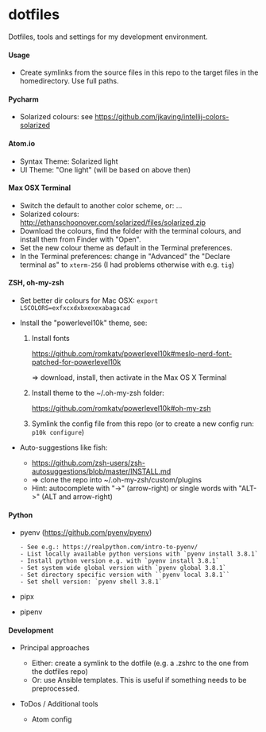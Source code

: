 # dotfiles

Dotfiles, tools and settings for my development environment.


#### Usage

- Create symlinks from the source files in this repo to the target files
  in the homedirectory. Use full paths.

#### Pycharm

- Solarized colours: see https://github.com/jkaving/intellij-colors-solarized

#### Atom.io

- Syntax Theme: Solarized light
- UI Theme: "One light" (will be based on above then)

#### Max OSX Terminal

- Switch the default to another color scheme, or: ...
- Solarized colours: http://ethanschoonover.com/solarized/files/solarized.zip
- Download the colours, find the folder with the terminal colours, and install
  them from Finder with "Open".
- Set the new colour theme as default in the Terminal preferences.
- In the Terminal preferences: change in "Advanced" the "Declare terminal as"
  to `xterm-256` (I had problems otherwise with e.g. `tig`)


#### ZSH, oh-my-zsh

- Set better dir colours for Mac OSX: `export LSCOLORS=exfxcxdxbxexexabagacad`
- Install the "powerlevel10k" theme, see:

  1. Install fonts

     https://github.com/romkatv/powerlevel10k#meslo-nerd-font-patched-for-powerlevel10k

     => download, install, then activate in the Max OS X Terminal

  2. Install theme to the ~/.oh-my-zsh folder:

     https://github.com/romkatv/powerlevel10k#oh-my-zsh

  3. Symlink the config file from this repo (or to create a new
     config run: `p10k configure`)

- Auto-suggestions like fish:

  - https://github.com/zsh-users/zsh-autosuggestions/blob/master/INSTALL.md
  - => clone the repo into ~/.oh-my-zsh/custom/plugins
  - Hint: autocomplete with "->" (arrow-right) or single words with "ALT->"
    (ALT and arrow-right)

#### Python

- pyenv (https://github.com/pyenv/pyenv)

      - See e.g.: https://realpython.com/intro-to-pyenv/
      - List locally available python versions with `pyenv install 3.8.1`
      - Install python version e.g. with `pyenv install 3.8.1`
      - Set system wide global version with `pyenv global 3.8.1`
      - Set directory specific version with ``pyenv local 3.8.1``
      - Set shell version: `pyenv shell 3.8.1`

- pipx
- pipenv


#### Development

- Principal approaches

  - Either: create a symlink to the dotfile (e.g. a .zshrc to the one
    from the dotfiles repo)
  - Or: use Ansible templates. This is useful if something needs to be
    preprocessed.

- ToDos / Additional tools

  - Atom config
